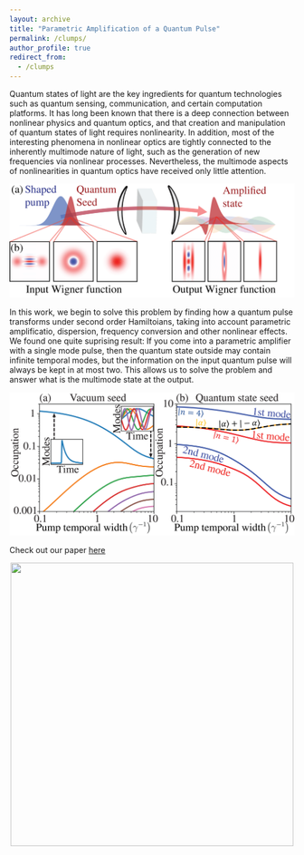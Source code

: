 ```yaml
---
layout: archive
title: "Parametric Amplification of a Quantum Pulse"
permalink: /clumps/
author_profile: true
redirect_from:
  - /clumps
--- 
```

Quantum states of light are the key ingredients for quantum technologies such as quantum sensing, communication, and certain computation platforms. It has long been known that there is a deep connection between nonlinear physics and quantum optics, and that creation and manipulation of quantum states of light requires nonlinearity. In addition, most of the interesting phenomena in nonlinear optics are tightly connected to the inherently multimode nature of light, such as the generation of new frequencies via nonlinear processes. Nevertheless, the multimode aspects of nonlinearities in quantum optics have received only little attention. 
<p align="center">
  <img src='/images/Figure 1 squeezing paper.png' width="600">
</p>
In this work, we begin to solve this problem by finding how a quantum pulse transforms under second order Hamiltoians, taking into account parametric amplificatio, dispersion, frequency conversion and other nonlinear effects. We found one quite suprising result: If you come into a parametric amplifier with a single mode pulse, then the quantum state outside may contain infinite temporal modes, but the information on the input quantum pulse will always be kept in at most two. This allows us to solve the problem and answer what is the multimode state at the output. 
<p align="center">
  <img src='/images/Figure 2 squeezing paper.png' width="600">
</p>

Check out our paper [here](https://arxiv.org/abs/2312.04394)
<p align="center">
  <img src='/images/S_starforming.png' width="500" height="500">
</p>
 
